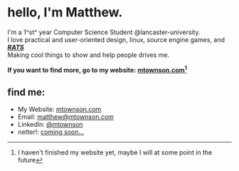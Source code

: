 # hello, I'm Matthew.
I'm a 1^st^ year Computer Science Student @lancaster-university.  
I love practical and user-oriented design, linux, source engine games, and _**[RATS](#)**_  
Making cool things to show and help people drives me.  
  
**If you want to find more, go to my website: [mtownson.com](https://mtownson.com)[^1]**  
  
## find me:
- My Website: [mtownson.com](https://mtownson.com)
- Email: [matthew@mtownson.com](mailto:matthew@mtownson.com)
- LinkedIn: [@mtownson](https://www.linkedin.com/in/mtownson)
- netter!: [coming soon...](#)

[^1]: I haven't finished my website yet, maybe I will at some point in the future

